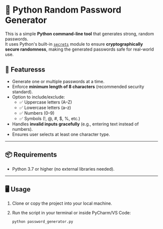 # 🔑 Python Random Password Generator

This is a simple **Python command-line tool** that generates strong, random passwords.  
It uses Python's built-in [`secrets`](https://docs.python.org/3/library/secrets.html) module to ensure **cryptographically secure randomness**, making the generated passwords safe for real-world use.


## 🚀 Featuresss
- Generate one or multiple passwords at a time.  
- Enforce **minimum length of 8 characters** (recommended security standard).  
- Option to include/exclude:
  - ✅ Uppercase letters (A–Z)  
  - ✅ Lowercase letters (a–z)  
  - ✅ Numbers (0–9)  
  - ✅ Symbols (!, @, #, $, %, etc.)  
- Handles **invalid inputs gracefully** (e.g., entering text instead of numbers).  
- Ensures user selects at least one character type.  

---

## 📦 Requirements
- Python 3.7 or higher (no external libraries needed).

---

## 🖥️ Usage

1. Clone or copy the project into your local machine.  
2. Run the script in your terminal or inside PyCharm/VS Code:  

   ```bash
   python password_generator.py
